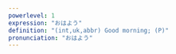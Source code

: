 ```yaml
---
powerlevel: 1
expression: "おはよう"
definition: "(int,uk,abbr) Good morning; (P)"
pronunciation: "おはよう"
---
```

